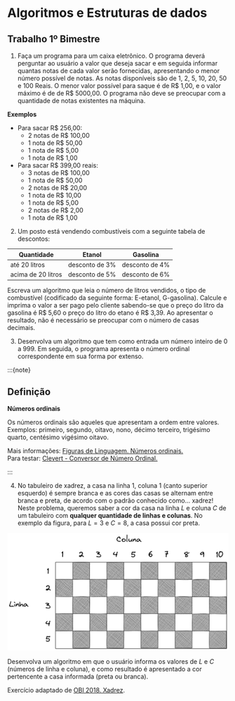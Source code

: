 # Algoritmos e Estruturas de dados

## Trabalho 1º Bimestre

1. Faça um programa para um caixa eletrônico. O programa deverá perguntar ao usuário a valor que deseja sacar e em seguida informar quantas notas de cada valor serão fornecidas, apresentando o menor número possível de notas. As notas disponíveis são de 1, 2, 5, 10, 20, 50 e 100 Reais. O menor valor possível para saque é de R\$ 1,00, e o valor máximo é de  de R\$ 5000,00. O programa não deve se preocupar com a quantidade de notas existentes na máquina. 

**Exemplos**

  - Para sacar R\$ 256,00:
    - 2 notas de R\$ 100,00
    - 1 nota de R\$ 50,00
    - 1 nota de R\$ 5,00
    - 1 nota de R\$ 1,00
  - Para sacar R\$ 399,00 reais:
    - 3 notas de R\$ 100,00 
    - 1 nota de R\$ 50,00
    - 2 notas de R\$ 20,00
    - 1 nota de R\$ 10,00
    - 1 nota de R\$ 5,00
    - 2 notas de R\$ 2,00
    - 1 nota de R\$ 1,00


2. Um posto está vendendo combustíveis com a seguinte tabela de descontos:

  |Quantidade|Etanol|Gasolina|
  |------------------|--------|--|
  |até 20 litros     |desconto de 3%|desconto de 4%
  |acima de 20 litros|desconto de 5%|desconto de 6%

Escreva um algoritmo que leia o número de litros vendidos, o tipo de combustível (codificado da seguinte forma: E-etanol, G-gasolina). Calcule e imprima o valor a ser pago pelo cliente sabendo-se que o preço do litro da gasolina é R\$ 5,60 o preço do litro do etano é R\$ 3,39. Ao apresentar o resultado, não é necessário se preocupar com o número de casas decimais.

3. Desenvolva um algoritmo que tem como entrada um número inteiro de 0 a 999. Em seguida, o programa apresenta o número ordinal correspondente em sua forma por extenso.  

:::{note} 

## Definição

**Números ordinais**  

Os números ordinais são aqueles que apresentam a ordem entre valores.   
Exemplos: primeiro, segundo, oitavo, nono, décimo terceiro, trigésimo quarto, centésimo vigésimo oitavo.


Mais informações: [Figuras de Linguagem. Números ordinais.](https://www.figuradelinguagem.com/gramatica/numeros-ordinais/)  
Para testar: [Clevert - Conversor de Número Ordinal.](https://clevert.com.br/t/pt-br/ordinal-numbers)

:::

4. No tabuleiro de xadrez, a casa na linha 1, coluna 1 (canto superior esquerdo) é sempre branca e as cores das casas se alternam entre branca e preta, de acordo com o padrão conhecido como... xadrez! Neste problema, queremos saber a cor da casa na linha $L$ e coluna $C$ de um tabuleiro com **qualquer quantidade de linhas e colunas**. No exemplo da figura, para $L = 3$ e $C = 8$, a casa possui cor preta.

![Xadrez](./img/xadrez2.png)


Desenvolva um algoritmo em que o usuário informa os valores de $L$ e $C$ (números de linha e coluna), e como resultado é apresentado a cor pertencente a casa informada (preta ou branca).

Exercício adaptado de [OBI 2018. Xadrez](https://olimpiada.ic.unicamp.br/pratique/p1/2018/f1/xadrez/).